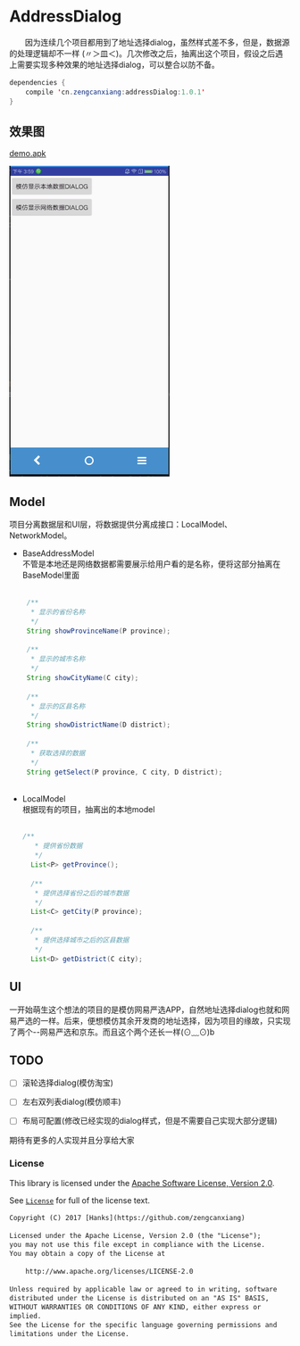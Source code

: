 
 # AddressDialog 
 
  　　因为连续几个项目都用到了地址选择dialog，虽然样式差不多，但是，数据源的处理逻辑却不一样 (〃＞皿＜)。几次修改之后，抽离出这个项目，假设之后遇上需要实现多种效果的地址选择dialog，可以整合以防不备。
 
```java
dependencies {
    compile 'cn.zengcanxiang:addressDialog:1.0.1'
}
```

 ## 效果图
 
[demo.apk](https://github.com/zengcanxiang/AddressDialog/blob/master/app-debug.apk) 
 
![示例](https://github.com/zengcanxiang/AddressDialog/blob/master/Animation.gif) 
 
 ## Model
 
 项目分离数据层和UI层，将数据提供分离成接口：LocalModel、NetworkModel。
  
-  BaseAddressModel
		<br/>不管是本地还是网络数据都需要展示给用户看的是名称，便将这部分抽离在BaseModel里面 
		
   ```java
 
    /**
     * 显示的省份名称
     */
    String showProvinceName(P province);

    /**
     * 显示的城市名称
     */
    String showCityName(C city);

    /**
     * 显示的区县名称
     */
    String showDistrictName(D district);

    /**
     * 获取选择的数据
     */
    String getSelect(P province, C city, D district);
	
   ```
- LocalModel
		<br/>根据现有的项目，抽离出的本地model 
		<br/>
  ```java
 
  /**
     * 提供省份数据
     */
    List<P> getProvince();

    /**
     * 提供选择省份之后的城市数据
     */
    List<C> getCity(P province);

    /**
     * 提供选择城市之后的区县数据
     */
    List<D> getDistrict(C city);
   ```
 

 ## UI
 
 一开始萌生这个想法的项目的是模仿网易严选APP，自然地址选择dialog也就和网易严选的一样。后来，便想模仿其余开发商的地址选择，因为项目的缘故，只实现了两个--网易严选和京东。而且这个两个还长一样(⊙﹏⊙)b
 
 ## TODO 

- [ ] 滚轮选择dialog(模仿淘宝)

- [ ] 左右双列表dialog(模仿顺丰)
 
- [ ] 布局可配置(修改已经实现的dialog样式，但是不需要自己实现大部分逻辑)
 
 
 期待有更多的人实现并且分享给大家
 
 
 
 
 ### License

This library is licensed under the [Apache Software License, Version 2.0](http://www.apache.org/licenses/LICENSE-2.0).

See [`License`](License) for full of the license text.

    Copyright (C) 2017 [Hanks](https://github.com/zengcanxiang)

    Licensed under the Apache License, Version 2.0 (the "License");
    you may not use this file except in compliance with the License.
    You may obtain a copy of the License at

        http://www.apache.org/licenses/LICENSE-2.0

    Unless required by applicable law or agreed to in writing, software
    distributed under the License is distributed on an "AS IS" BASIS,
    WITHOUT WARRANTIES OR CONDITIONS OF ANY KIND, either express or implied.
    See the License for the specific language governing permissions and
    limitations under the License.

 
   
 
 
